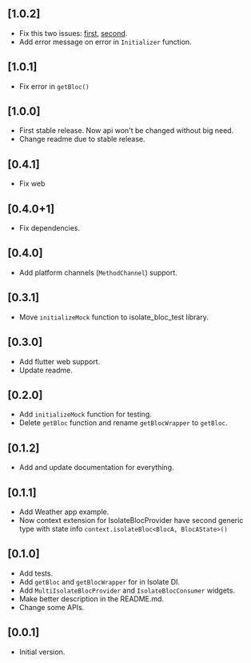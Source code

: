 ## [1.0.2]
 - Fix this two issues: [first](https://github.com/Maksimka101/isolate-bloc/issues/2), [second](https://github.com/Maksimka101/isolate-bloc/issues/1).
 - Add error message on error in `Initializer` function.

## [1.0.1]
 - Fix error in `getBloc()`

## [1.0.0]
 - First stable release. Now api won't be changed without big need.
 - Change readme due to stable release.

## [0.4.1]
 - Fix web

## [0.4.0+1]
 - Fix dependencies.

## [0.4.0]
 - Add platform channels (`MethodChannel`) support.

## [0.3.1]
 - Move `initializeMock` function to isolate_bloc_test library.

## [0.3.0]
 - Add flutter web support.
 - Update readme.

## [0.2.0]
 - Add `initializeMock` function for testing.
 - Delete `getBloc` function and rename `getBlocWrapper` to `getBloc`. 

## [0.1.2] 
 - Add and update documentation for everything.

## [0.1.1]
 - Add Weather app example.
 - Now context extension for IsolateBlocProvider have second generic type with state 
    info `context.isolateBloc<BlocA, BlocAState>()`

## [0.1.0] 
- Add tests.  
- Add `getBloc` and `getBlocWrapper` for in Isolate DI.
- Add `MultiIsolateBlocProvider` and `IsolateBlocConsumer` widgets.
- Make better description in the README.md.
- Change some APIs.

## [0.0.1] 
- Initial version.
